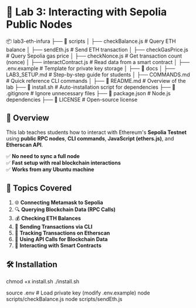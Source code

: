 # 🚀 Lab 3: Interacting with Sepolia Public Nodes

📦 lab3-eth-infura
 ├── 📂 scripts
 │    ├── checkBalance.js       # Query ETH balance
 │    ├── sendEth.js            # Send ETH transaction
 │    ├── checkGasPrice.js      # Query Sepolia gas price
 │    ├── checkNonce.js         # Get transaction count (nonce)
 │    ├── interactContract.js   # Read data from a smart contract
 │    ├── .env.example          # Template for private key storage
 │
 ├── 📂 docs
 │    ├── LAB3_SETUP.md         # Step-by-step guide for students
 │    ├── COMMANDS.md           # Quick reference CLI commands
 │
 ├── 📜 README.md               # Overview of the lab
 ├── 📜 install.sh              # Auto-installation script for dependencies
 ├── 📜 .gitignore              # Ignore unnecessary files
 ├── 📜 package.json            # Node.js dependencies
 ├── 📜 LICENSE                 # Open-source license


## 🎯 Overview
This lab teaches students how to interact with Ethereum's **Sepolia Testnet** using **public RPC nodes**, **CLI commands**, **JavaScript (ethers.js)**, and **Etherscan API**.

✅ **No need to sync a full node**  
✅ **Fast setup with real blockchain interactions**  
✅ **Works from any Ubuntu machine**  

## 📌 Topics Covered
1. 🌐 **Connecting Metamask to Sepolia**
2. 🔍 **Querying Blockchain Data (RPC Calls)**
3. 💰 **Checking ETH Balances**
4. 💸 **Sending Transactions via CLI**
5. 📡 **Tracking Transactions on Etherscan**
6. 📝 **Using API Calls for Blockchain Data**
7. 🔗 **Interacting with Smart Contracts**

## 🛠 Installation
chmod +x install.sh
./install.sh

source .env  # Load private key (modify .env.example)
node scripts/checkBalance.js
node scripts/sendEth.js

